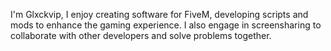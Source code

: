 I'm Glxckvip, I enjoy creating software for FiveM, developing scripts and mods to enhance the gaming experience. I also engage in screensharing to collaborate with other developers and solve problems together.
